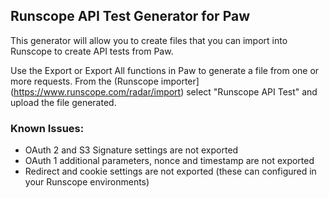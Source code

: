## Runscope API Test Generator for Paw

This generator will allow you to create files that you can import into Runscope to create API tests from Paw.

Use the Export or Export All functions in Paw to generate a file from one or more requests. From the (Runscope importer](https://www.runscope.com/radar/import) select "Runscope API Test" and upload the file generated.

### Known Issues:

- OAuth 2 and S3 Signature settings are not exported
- OAuth 1 additional parameters, nonce and timestamp are not exported
- Redirect and cookie settings are not exported (these can configured in your Runscope environments)